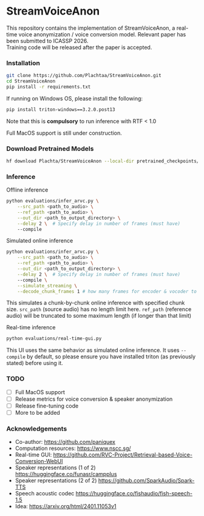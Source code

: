 # StreamVoiceAnon
This repository contains the implementation of StreamVoiceAnon, a real-time voice anonymization / voice conversion model.
Relevant paper has been submitted to ICASSP 2026.  
Training code will be released after the paper is accepted.

### Installation
```bash
git clone https://github.com/Plachtaa/StreamVoiceAnon.git
cd StreamVoiceAnon
pip install -r requirements.txt
```

If running on Windows OS, please install the following:
```bash
pip install triton-windows==3.2.0.post13
```
Note that this is **compulsory** to run inference with RTF < 1.0

Full MacOS support is still under construction.

### Download Pretrained Models
```bash
hf download Plachta/StreamVoiceAnon --local-dir pretrained_checkpoints/
```

### Inference
Offline inference 
```bash
python evaluations/infer_arvc.py \
    --src_path <path_to_audio> \
    --ref_path <path_to_audio> \
    --out_dir <path_to_output_directory> \
    --delay 2 \  # Specify delay in number of frames (must have)
    --compile
```
Simulated online inference
```bash
python evaluations/infer_arvc.py \
    --src_path <path_to_audio> \
    --ref_path <path_to_audio> \
    --out_dir <path_to_output_directory> \
    --delay 2 \  # Specify delay in number of frames (must have)
    --compile \
    --simulate_streaming \
    --decode_chunk_frames 1 # how many frames for encoder & vocoder to process each time
```
This simulates a chunk-by-chunk online inference with specified chunk size. `src_path` (source audio) has no length limit here. `ref_path` (reference audio) will be truncated to some maximum length (if longer than that limit)

Real-time inference
```bash
python evaluations/real-time-gui.py
```
This UI uses the same behavior as simulated online inference. It uses `--compile` by default, so please ensure you have installed triton (as previously stated) before using it.

### TODO
 - [ ] Full MacOS support
 - [ ] Release metrics for voice conversion & speaker anonymization
 - [ ] Release fine-tuning code
 - [ ] More to be added

### Acknowledgements
 - Co-author: https://github.com/paniquex
 - Computation resources: https://www.nscc.sg/
 - Real-time GUI: https://github.com/RVC-Project/Retrieval-based-Voice-Conversion-WebUI
 - Speaker representations (1 of 2) https://huggingface.co/funasr/campplus
 - Speaker representations (2 of 2) https://github.com/SparkAudio/Spark-TTS
 - Speech acoustic codec https://huggingface.co/fishaudio/fish-speech-1.5
 - Idea: https://arxiv.org/html/2401.11053v1
